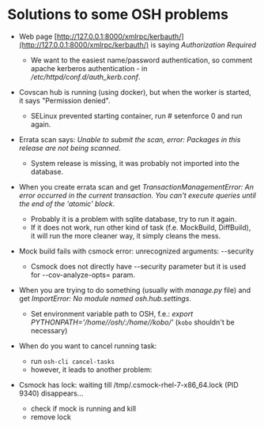 # Solutions to some OSH problems

* Web page [http://127.0.0.1:8000/xmlrpc/kerbauth/](http://127.0.0.1:8000/xmlrpc/kerbauth/) is saying *Authorization Required*
    * We want to the easiest name/password authentication, so comment apache kerberos authentication - in */etc/httpd/conf.d/auth_kerb.conf*.

* Covscan hub is running (using docker), but when the worker is started, it says "Permission denied".
    *  SELinux prevented starting container, run # setenforce 0 and run again.

* Errata scan says: _Unable to submit the scan, error: Packages in this release are not being scanned_.
    * System release is missing, it was probably not imported into the database.

* When you create errata scan and get _TransactionManagementError: An error occurred in the current transaction. You can't execute queries until the end of the 'atomic' block_.
    * Probably it is a problem with sqlite database, try to run it again.
    * If it does not work, run other kind of task (f.e. MockBuild, DiffBuild), it will run the more cleaner way, it simply cleans the mess.

* Mock build fails with csmock error: unrecognized arguments: --security
    * Csmock does not directly have --security parameter but it is used for --cov-analyze-opts= param.

* When you are trying to do something (usually with *manage.py* file) and get *ImportError: No module named osh.hub.settings*.
     * Set environment variable path to OSH, f.e.: *export PYTHONPATH='/home/<user>/osh/:/home/<user>/kobo/'*
     (`kobo` shouldn't be necessary)

* When do you want to cancel running task:
    * run `osh-cli cancel-tasks`
    * however, it leads to another problem:

* Csmock has lock: waiting till /tmp/.csmock-rhel-7-x86_64.lock (PID 9340) disappears...
    * check if mock is running and kill
    * remove lock
